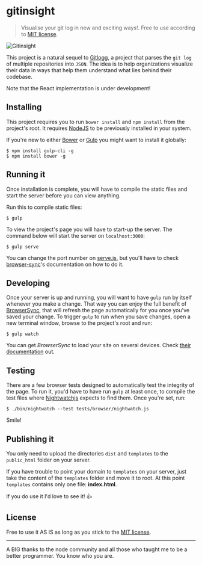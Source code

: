 # gitinsight

> Visualise your git log in new and exciting ways!. Free to use according to [MIT license](LICENSE).

![Gitinsight](https://raw.githubusercontent.com/dreamyguy/gitinsight/react/src/base/img/do-not-compile/gitinsight-logo-github.png "Visualise your git log in new and exciting ways")

This project is a natural sequel to [Gitlogg][6], a project that parses the `git log` of multiple repositories into `JSON`. The idea is to help organizations visualize their data in ways that help them understand what lies behind their codebase.

Note that the React implementation is under development!

## Installing

This project requires you to run `bower install` and `npm install` from the project's root. It requires [NodeJS][4] to be previously installed in your system.

If you're new to either [Bower][3] or [Gulp][2] you might want to install it globally:

```shell
$ npm install gulp-cli -g
$ npm install bower -g
```

## Running it

Once installation is complete, you will have to compile the static files and start the server before you can view anything.

Run this to compile static files:

```shell
$ gulp
```

To view the project's page you will have to start-up the server. The command below will start the server on `localhost:3000`:

```shell
$ gulp serve
```

You can change the port number on [serve.js](https://github.com/dreamyguy/gitinsight/blob/react/gulp/tasks/serve.js), but you'll have to check [browser-sync](https://github.com/Browsersync/browser-sync)'s documentation on how to do it.

## Developing

Once your server is up and running, you will want to have `gulp` run by itself whenever you make a change. That way you can enjoy the full benefit of [BrowserSync](https://www.browsersync.io/), that will refresh the page automatically for you once you've saved your change. To trigger `gulp` to run when you save changes, open a new terminal window, browse to the project's root and run:

```shell
$ gulp watch
```

You can get _BrowserSync_ to load your site on several devices. Check [their documentation](https://www.browsersync.io/docs/) out.

## Testing

There are a few browser tests designed to automatically test the integrity of the page. To run it, you'd have to have run `gulp` at least once, to compile the test files where [Nightwatchjs][5] expects to find them. Once you're set, run:

```shell
$ ./bin/nightwatch --test tests/browser/nightwatch.js
```

Smile!

## Publishing it

You only need to upload the directories `dist` and `templates` to the `public_html` folder on your server.

If you have trouble to point your domain to `templates` on your server, just take the content of the `templates` folder and move it to root. At this point `templates` contains only one file: **index.html**.

If you do use it I'd love to see it! :thumbsup:

## License

Free to use it AS IS as long as you stick to the [MIT license](LICENSE).

---

A BIG thanks to the node community and all those who taught me to be a better programmer. You know who you are.

  [1]: http://sidhree.com
  [2]: http://gulpjs.com/
  [3]: http://bower.io/
  [4]: http://nodejs.org/
  [5]: http://nightwatchjs.org/
  [6]: https://github.com/dreamyguy/gitlogg
